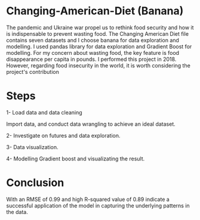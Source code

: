 # Changing-American-Diet (Banana)
The pandemic and Ukraine war propel us to rethink food security and how it is indispensable to prevent wasting food. The Changing American Diet file contains seven datasets and I choose banana for data exploration and modelling. I used pandas library for data exploration and Gradient Boost for modelling. For my concern about wasting food, the key feature is food disappearance per capita in pounds. I performed this project in 2018. However, regarding food insecurity in the world, it is worth considering the project's contribution

# Steps

1-	Load data and data cleaning

Import data, and conduct data wrangling to achieve an ideal dataset.

2-	Investigate on futures and data exploration. 

3-	Data visualization.

4-	Modelling Gradient boost and visualizating the result.


# Conclusion 


With an RMSE of 0.99 and high R-squared value of 0.89 indicate a successful application of the model in capturing the underlying patterns in the data.



